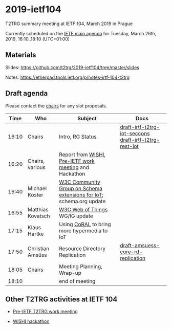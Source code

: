 # 2019-ietf104

T2TRG summary meeting at IETF 104, March 2019 in Prague


Currently scheduled on the [IETF main agenda][] for Tuesday,
March 26th, 2019, 16:10..18:10 (UTC+01:00)

[IETF main agenda]: https://datatracker.ietf.org/meeting/agenda

## Materials

Slides: <https://github.com/t2trg/2019-ietf104/tree/master/slides>

Notes: <https://etherpad.tools.ietf.org/p/notes-irtf-104-t2trg>

## Draft agenda

Please contact the [chairs][] for any slot proposals.

|  Time | Who               | Subject                                                                            | Docs                                                                         |
|-------|-------------------|------------------------------------------------------------------------------------|------------------------------------------------------------------------------|
| 16:10 | Chairs            | Intro, RG Status                                                                   | [draft-irtf-t2trg-iot-seccons][seccons] [draft-irtf-t2trg-rest-iot][restiot] |
| 16:20 | Chairs, various   | Report from [WISHI][], [Pre-IETF work meeting][pre104] and Hackathon               |                                                                              |
| 16:40 | Michael Koster    | [W3C Community Group on Schema extensions for IoT][iotschemacg]; schema.org update |                                                                              |
| 16:55 | Matthias Kovatsch | [W3C Web of Things][W3CWoT] WG/IG update                                           |                                                                              |
| 17:15 | Klaus Hartke      | Using [CoRAL][] to bring more hypermedia to IoT                                    |                                                                              |
| 17:50 | Christian Amsüss  | Resource Directory Replication                                                     | [draft-amsuess-core-rd-replication][rdrepl]                                  |
| 18:05 | Chairs            | Meeting Planning, Wrap-up                                                          |                                                                              |
| 18:10 |                   | end of meeting                                                                     |                                                                              |

[WISHI]: https://github.com/t2trg/wishi/wiki/Agenda-items
[pre104]: https://github.com/t2trg/2019-ietf104/wiki/Pre-IETF-T2TRG-work-meeting
[seccons]: https://tools.ietf.org/html/draft-irtf-t2trg-iot-seccons-16
[restiot]: https://tools.ietf.org/html/draft-irtf-t2trg-rest-iot-02
[CoRAL]: https://tools.ietf.org/html/draft-hartke-t2trg-coral-07
[core-apps]: https://tools.ietf.org/html/draft-hartke-core-apps-07
[chairs]: mailto:t2trg-chairs@irtf.org
[iotschemacg]: https://www.w3.org/community/iotschema/
[W3CWoT]: https://www.w3.org/WoT/
[rdrepl]: https://tools.ietf.org/html/draft-amsuess-core-rd-replication-02




## Other T2TRG activities at IETF 104

* [Pre-IETF T2TRG work meeting](https://github.com/t2trg/2019-ietf104/wiki/Pre-IETF-T2TRG-work-meeting)

* [WISHI hackathon](https://github.com/t2trg/wishi/wiki/Preparation:-Hackathon-Planning)

